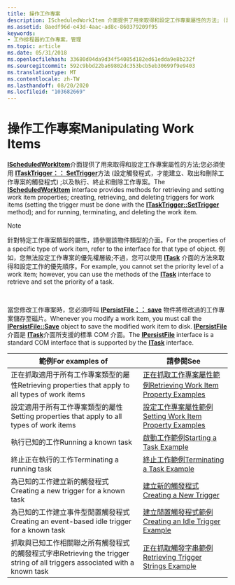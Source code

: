```yaml
---
title: 操作工作專案
description: IScheduledWorkItem 介面提供了用來取得和設定工作專案屬性的方法; (設定觸發程式時，必須使用 ITaskTrigger SetTrigger 方法) ，來建立、取出和刪除工作專案的觸發程式。以及執行、終止和刪除工作專案。請注意，針對特定工作專案類型的屬性，請參閱該物件類型的介面。 例如，您無法設定工作專案的優先權層級;不過，您可以使用 ITask 介面的方法來取得和設定工作的優先順序。
ms.assetid: 8aedf96d-e43d-4aac-ad8c-860379209f95
keywords:
- 工作排程器的工作專案，管理
ms.topic: article
ms.date: 05/31/2018
ms.openlocfilehash: 33680d04da9d34f54085d182ed61edda9e8b232f
ms.sourcegitcommit: 592c9bbd22ba69802dc353bcb5eb30699f9e9403
ms.translationtype: MT
ms.contentlocale: zh-TW
ms.lasthandoff: 08/20/2020
ms.locfileid: "103682669"
---
```

# <a name="manipulating-work-items"></a><span data-ttu-id="40fb1-105">操作工作專案</span><span class="sxs-lookup"><span data-stu-id="40fb1-105">Manipulating Work Items</span></span>

<span data-ttu-id="40fb1-106">[**IScheduledWorkItem**](/windows/desktop/api/Mstask/nn-mstask-ischeduledworkitem)介面提供了用來取得和設定工作專案屬性的方法;您必須使用 [**ITaskTrigger：： SetTrigger**](/windows/desktop/api/Mstask/nf-mstask-itasktrigger-settrigger)方法 (設定觸發程式，才能建立、取出和刪除工作專案的觸發程式) ;以及執行、終止和刪除工作專案。</span><span class="sxs-lookup"><span data-stu-id="40fb1-106">The [**IScheduledWorkItem**](/windows/desktop/api/Mstask/nn-mstask-ischeduledworkitem) interface provides methods for retrieving and setting work item properties; creating, retrieving, and deleting triggers for work items (setting the trigger must be done with the [**ITaskTrigger::SetTrigger**](/windows/desktop/api/Mstask/nf-mstask-itasktrigger-settrigger) method); and for running, terminating, and deleting the work item.</span></span>

> [!Note]  
> <span data-ttu-id="40fb1-107">針對特定工作專案類型的屬性，請參閱該物件類型的介面。</span><span class="sxs-lookup"><span data-stu-id="40fb1-107">For the properties of a specific type of work item, refer to the interface for that type of object.</span></span> <span data-ttu-id="40fb1-108">例如，您無法設定工作專案的優先權層級;不過，您可以使用 [**ITask**](/windows/desktop/api/Mstask/nn-mstask-itask) 介面的方法來取得和設定工作的優先順序。</span><span class="sxs-lookup"><span data-stu-id="40fb1-108">For example, you cannot set the priority level of a work item; however, you can use the methods of the [**ITask**](/windows/desktop/api/Mstask/nn-mstask-itask) interface to retrieve and set the priority of a task.</span></span>

 

<span data-ttu-id="40fb1-109">當您修改工作專案時，您必須呼叫 [**IPersistFile：： save**](/windows/win32/api/objidl/nf-objidl-ipersistfile-save) 物件將修改過的工作專案儲存至磁片。</span><span class="sxs-lookup"><span data-stu-id="40fb1-109">Whenever you modify a work item, you must call the [**IPersistFile::Save**](/windows/win32/api/objidl/nf-objidl-ipersistfile-save) object to save the modified work item to disk.</span></span> <span data-ttu-id="40fb1-110">[**IPersistFile**](/windows/win32/api/objidl/nn-objidl-ipersistfile)介面是 [**ITask**](/windows/desktop/api/Mstask/nn-mstask-itask)介面所支援的標準 COM 介面。</span><span class="sxs-lookup"><span data-stu-id="40fb1-110">The [**IPersistFile**](/windows/win32/api/objidl/nn-objidl-ipersistfile) interface is a standard COM interface that is supported by the [**ITask**](/windows/desktop/api/Mstask/nn-mstask-itask) interface.</span></span>

| <span data-ttu-id="40fb1-111">範例</span><span class="sxs-lookup"><span data-stu-id="40fb1-111">For examples of</span></span>                                                            | <span data-ttu-id="40fb1-112">請參閱</span><span class="sxs-lookup"><span data-stu-id="40fb1-112">See</span></span>                                                                                  |
|----------------------------------------------------------------------------|--------------------------------------------------------------------------------------|
| <span data-ttu-id="40fb1-113">正在抓取適用于所有工作專案類型的屬性</span><span class="sxs-lookup"><span data-stu-id="40fb1-113">Retrieving properties that apply to all types of work items</span></span>                | [<span data-ttu-id="40fb1-114">正在抓取工作專案屬性範例</span><span class="sxs-lookup"><span data-stu-id="40fb1-114">Retrieving Work Item Property Examples</span></span>](retrieving-work-item-property-examples.md) |
| <span data-ttu-id="40fb1-115">設定適用于所有工作專案類型的屬性</span><span class="sxs-lookup"><span data-stu-id="40fb1-115">Setting properties that apply to all types of work items</span></span>                   | [<span data-ttu-id="40fb1-116">設定工作專案屬性範例</span><span class="sxs-lookup"><span data-stu-id="40fb1-116">Setting Work Item Property Examples</span></span>](setting-work-item-property-examples.md)       |
| <span data-ttu-id="40fb1-117">執行已知的工作</span><span class="sxs-lookup"><span data-stu-id="40fb1-117">Running a known task</span></span>                                                       | [<span data-ttu-id="40fb1-118">啟動工作範例</span><span class="sxs-lookup"><span data-stu-id="40fb1-118">Starting a Task Example</span></span>](starting-a-task-example.md)                               |
| <span data-ttu-id="40fb1-119">終止正在執行的工作</span><span class="sxs-lookup"><span data-stu-id="40fb1-119">Terminating a running task</span></span>                                                 | [<span data-ttu-id="40fb1-120">終止工作範例</span><span class="sxs-lookup"><span data-stu-id="40fb1-120">Terminating a Task Example</span></span>](terminating-a-task-example.md)                         |
| <span data-ttu-id="40fb1-121">為已知的工作建立新的觸發程式</span><span class="sxs-lookup"><span data-stu-id="40fb1-121">Creating a new trigger for a known task</span></span>                                    | [<span data-ttu-id="40fb1-122">建立新的觸發程式</span><span class="sxs-lookup"><span data-stu-id="40fb1-122">Creating a New Trigger</span></span>](creating-a-new-trigger.md)                                 |
| <span data-ttu-id="40fb1-123">為已知的工作建立事件型閒置觸發程式</span><span class="sxs-lookup"><span data-stu-id="40fb1-123">Creating an event-based idle trigger for a known task</span></span>                      | [<span data-ttu-id="40fb1-124">建立閒置觸發程式範例</span><span class="sxs-lookup"><span data-stu-id="40fb1-124">Creating an Idle Trigger Example</span></span>](creating-an-idle-trigger-example.md)             |
| <span data-ttu-id="40fb1-125">抓取與已知工作相關聯之所有觸發程式的觸發程式字串</span><span class="sxs-lookup"><span data-stu-id="40fb1-125">Retrieving the trigger string of all triggers associated with a known task</span></span> | [<span data-ttu-id="40fb1-126">正在抓取觸發字串範例</span><span class="sxs-lookup"><span data-stu-id="40fb1-126">Retrieving Trigger Strings Example</span></span>](retrieving-trigger-strings-example.md)         |



 

 

 